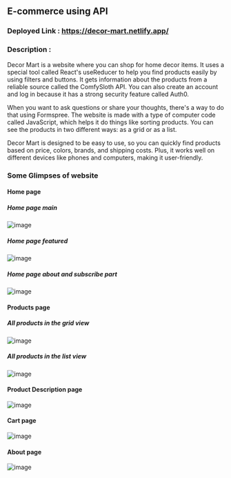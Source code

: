 ## E-commerce using API
### Deployed Link : https://decor-mart.netlify.app/

### Description :
Decor Mart is a website where you can shop for home decor items. It uses a special tool called React's useReducer to help you find products easily by using filters and buttons. It gets information about the products from a reliable source called the ComfySloth API. You can also create an account and log in because it has a strong security feature called Auth0.

When you want to ask questions or share your thoughts, there's a way to do that using Formspree. The website is made with a type of computer code called JavaScript, which helps it do things like sorting products. You can see the products in two different ways: as a grid or as a list.

Decor Mart is designed to be easy to use, so you can quickly find products based on price, colors, brands, and shipping costs. Plus, it works well on different devices like phones and computers, making it user-friendly.


### Some Glimpses of website

#### Home page

##### Home page main

![image](https://github.com/VVSD-Charan/API_E-commerce/assets/105978561/9cf3e36f-6016-4773-8ebb-584c7562f594)

##### Home page featured

![image](https://github.com/VVSD-Charan/API_E-commerce/assets/105978561/217b0fa4-0e25-451b-a739-a38b8cd472bb)

##### Home page about and subscribe part

![image](https://github.com/VVSD-Charan/API_E-commerce/assets/105978561/740e10a9-e329-421e-8ad9-84be208a913f)

#### Products page

##### All products in the grid view

![image](https://github.com/VVSD-Charan/API_E-commerce/assets/105978561/396e97c4-004b-486b-91dd-bac1714d2ea7)


##### All products in the list view

![image](https://github.com/VVSD-Charan/API_E-commerce/assets/105978561/c8ac999a-15de-443d-b85f-d94d5943280c)


#### Product Description page

![image](https://github.com/VVSD-Charan/API_E-commerce/assets/105978561/4103aff6-80d9-42cd-ac8d-e45dfa1eebd7)


#### Cart page

![image](https://github.com/VVSD-Charan/API_E-commerce/assets/105978561/2875f8a0-b16f-4b3e-a23a-9f0e8747d25a)


#### About page

![image](https://github.com/VVSD-Charan/API_E-commerce/assets/105978561/b9774268-3ddf-4de5-b5de-5671f7a88968)

